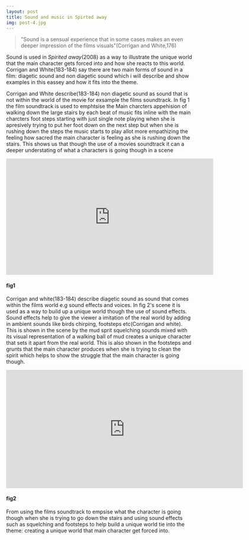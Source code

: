 ```yaml
---
layout: post
title: Sound and music in Spirted away
img: post-4.jpg
---
```

> "Sound is a sensual experience that in some cases makes an even deeper impression of the films visuals"(Corrigan and White,176)

Sound is used in _Spirited away_(2008) as a way to illustrate the unique world that the main character gets forced into and how she reacts to this world. Corrigan and White(183-184) say there are two main forms of sound in a film: diagetic sound and non diagetic sound which i will describe and show examples in this eassey and how it fits into the theme.  

Corrigan and White describe(183-184) non diagetic sound as sound that is not within the world of the movie for exsample the 
films soundtrack. In fig 1 the film soundtrack is used to emphtsise the Main charcters appehision of walking down the large stairs by each beat of music fits inline with the main charcters foot steps starting with just single note playing when she is apresively trying to put her foot down on the next step but when she is rushing down the steps the music starts to play allot more empathizing the feeling how sacred the main character is feeling as she is rushing down the stairs. This shows us that though the use of a movies soundtrack it can a deeper understating of what a characters is going though in a scene   

<iframe width="560" height="315" src="https://www.youtube.com/embed/pyizXgDoEtc" frameborder="0" allowfullscreen></iframe>

#### fig1  

Corrigan and white(183-184) describe diagetic sound as sound that comes within the films world e.g sound effects and voices. In fig 2's scene it is used as a way to build up a unique world though the use of sound effects. Sound effects help to give the viewer a imitation of the real world by adding in ambient sounds like birds chirping, footsteps etc(Corrigan and white). This is shown in the scene by the mud sprit squelching sounds mixed with its visual representation of a walking ball of mud creates a unique character that sets it apart from the real world. This is also shown in the footsteps and grunts that the main character produces when she is trying to clean the spirit which helps to show the struggle that the main character is going though.      

<iframe src="https://player.vimeo.com/video/170333917" width="640" height="320" frameborder="0" webkitallowfullscreen mozallowfullscreen allowfullscreen></iframe>

#### fig2

From using the films soundtrack to empsise what the character is going though when she is trying to go down the stairs and using sound effects such as squelching and footsteps to help build a unique world tie into the theme: creating a unique world that  main character get forced into.  